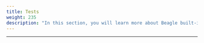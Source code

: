 ```yaml
---
title: Tests
weight: 235
description: "In this section, you will learn more about Beagle built-in tests and tests in Beagle applications."
---
```


---

